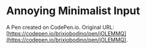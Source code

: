 # Annoying Minimalist Input

A Pen created on CodePen.io. Original URL: [https://codepen.io/brixiobodino/pen/jOLEMMQ](https://codepen.io/brixiobodino/pen/jOLEMMQ).

